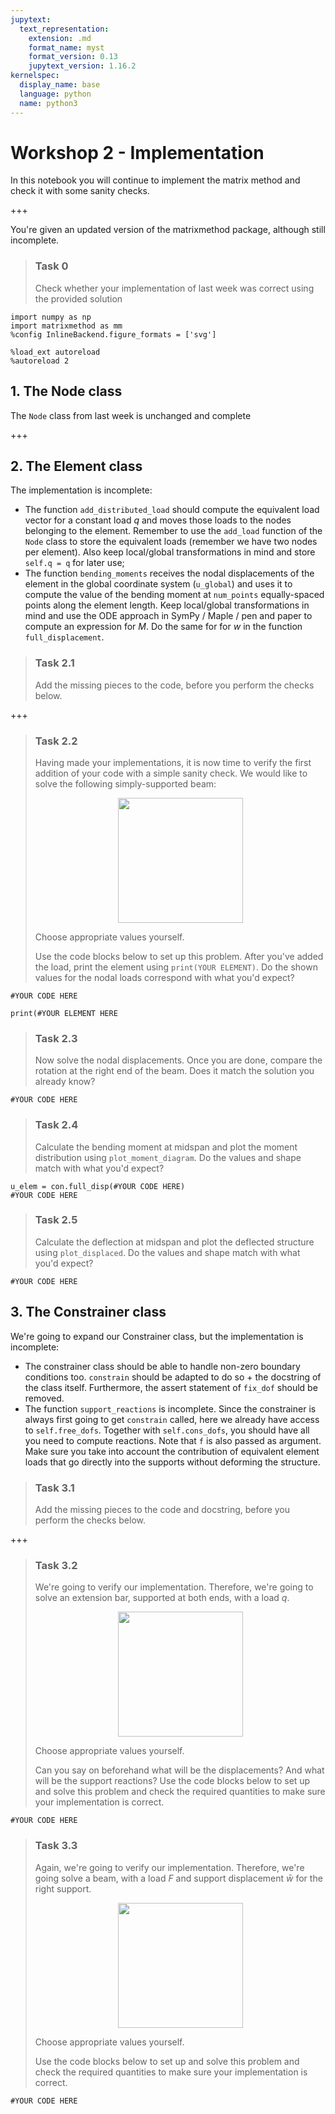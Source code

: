 ```yaml
---
jupytext:
  text_representation:
    extension: .md
    format_name: myst
    format_version: 0.13
    jupytext_version: 1.16.2
kernelspec:
  display_name: base
  language: python
  name: python3
---
```


# Workshop 2 - Implementation
    
In this notebook you will continue to implement the matrix method and check it with some sanity checks.

+++

You're given an updated version of the matrixmethod package, although still incomplete.

> ### Task 0
>
> Check whether your implementation of last week was correct using the provided solution

```{code-cell} ipython3
import numpy as np
import matrixmethod as mm
%config InlineBackend.figure_formats = ['svg']

%load_ext autoreload
%autoreload 2
```

## 1. The Node class
The `Node` class from last week is unchanged and complete

+++

## 2. The Element class

The implementation is incomplete:
- The function `add_distributed_load` should compute the equivalent load vector for a constant load $q$ and moves those loads to the nodes belonging to the element. Remember to use the `add_load` function of the `Node` class to store the equivalent loads (remember we have two nodes per element). Also keep local/global transformations in mind and store `self.q = q` for later use;
- The function `bending_moments` receives the nodal displacements of the element in the global coordinate system (`u_global`) and uses it to compute the value of the bending moment at `num_points` equally-spaced points along the element length. Keep local/global transformations in mind and use the ODE approach in SymPy / Maple / pen and paper to compute an expression for $M$. Do the same for for $w$ in the function `full_displacement`.

> ### Task 2.1
>
> Add the missing pieces to the code, before you perform the checks below.

+++

> ### Task 2.2
>
> Having made your implementations, it is now time to verify the first addition of your code with a simple sanity check. We would like to solve the following simply-supported beam:
> <center>
>  <figure>
>    <IMG SRC="https://raw.githubusercontent.com/ibcmrocha/public/main/ssbeam.png" WIDTH=200>
>  </figure>
></center>
>
> Choose appropriate values yourself.
>
> Use the code blocks below to set up this problem. After you've added the load, print the element using `print(YOUR ELEMENT)`. Do the shown values for the nodal loads correspond with what you'd expect?

```{code-cell} ipython3
#YOUR CODE HERE
```

```{code-cell} ipython3
print(#YOUR ELEMENT HERE
```

> ### Task 2.3
>  Now solve the nodal displacements. Once you are done, compare the rotation at the right end of the beam. Does it match the solution you already know?

```{code-cell} ipython3
#YOUR CODE HERE
```

> ### Task 2.4
> Calculate the bending moment at midspan and plot the moment distribution using `plot_moment_diagram`. Do the values and shape match with what you'd expect?

```{code-cell} ipython3
u_elem = con.full_disp(#YOUR CODE HERE)
#YOUR CODE HERE
```

> ### Task 2.5
> Calculate the deflection at midspan and plot the deflected structure using `plot_displaced`. Do the values and shape match with what you'd expect?

```{code-cell} ipython3
#YOUR CODE HERE
```

## 3. The Constrainer class

We're going to expand our Constrainer class, but the implementation is incomplete:
- The constrainer class should be able to handle non-zero boundary conditions too. `constrain` should be adapted to do so + the docstring of the class itself. Furthermore, the assert statement of `fix_dof` should be removed.
- The function `support_reactions` is incomplete. Since the constrainer is always first going to get `constrain` called, here we already have access to `self.free_dofs`. Together with `self.cons_dofs`, you should have all you need to compute reactions. Note that `f` is also passed as argument. Make sure you take into account the contribution of equivalent element loads that go directly into the supports without deforming the structure.

> ### Task 3.1
>
> Add the missing pieces to the code and docstring, before you perform the checks below.

+++

> ### Task 3.2
>
> We're going to verify our implementation. Therefore, we're going to solve an extension bar, supported at both ends, with a load $q$.
> <center>
>  <figure>
>    <IMG SRC="https://raw.githubusercontent.com/ibcmrocha/public/main/sanitycheck_3.2.png" WIDTH=200>
>  </figure>
></center>
>
> Choose appropriate values yourself.
>
> Can you say on beforehand what will be the displacements? And what will be the support reactions?
> Use the code blocks below to set up and solve this problem and check the required quantities to make sure your implementation is correct.

```{code-cell} ipython3
#YOUR CODE HERE
```

> ### Task 3.3
>
> Again, we're going to verify our implementation. Therefore, we're going solve a beam, with a load $F$ and support displacement $\bar w$ for the right support.
> <center>
>  <figure>
>    <IMG SRC="https://raw.githubusercontent.com/ibcmrocha/public/main/sanitycheck_3.3_new.png" WIDTH=200>
>  </figure>
></center>
>
> Choose appropriate values yourself.
>
> Use the code blocks below to set up and solve this problem and check the required quantities to make sure your implementation is correct.

```{code-cell} ipython3
#YOUR CODE HERE
```
